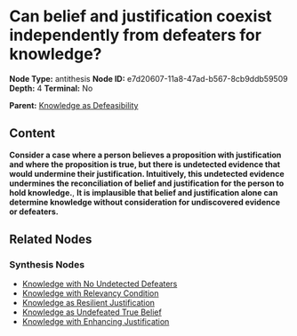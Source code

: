 # Can belief and justification coexist independently from defeaters for knowledge?

**Node Type:** antithesis
**Node ID:** e7d20607-11a8-47ad-b567-8cb9ddb59509
**Depth:** 4
**Terminal:** No

**Parent:** [Knowledge as Defeasibility](knowledge-as-defeasibility-synthesis-8fec49f4-3796-431b-8f52-f27400a645b7.md)

## Content

**Consider a case where a person believes a proposition with justification and where the proposition is true, but there is undetected evidence that would undermine their justification. Intuitively, this undetected evidence undermines the reconciliation of belief and justification for the person to hold knowledge.**, **It is implausible that belief and justification alone can determine knowledge without consideration for undiscovered evidence or defeaters.**

## Related Nodes

### Synthesis Nodes

- [Knowledge with No Undetected Defeaters](knowledge-with-no-undetected-defeaters-synthesis-1417447f-d9b9-4666-b59a-6f24c94492bb.md)
- [Knowledge with Relevancy Condition](knowledge-with-relevancy-condition-synthesis-f580e298-c2d5-47a1-996c-67c82a876928.md)
- [Knowledge as Resilient Justification](knowledge-as-resilient-justification-synthesis-4e86f60f-c392-4eda-b6a3-e58606be0ef1.md)
- [Knowledge as Undefeated True Belief](knowledge-as-undefeated-true-belief-synthesis-e57b7746-d0d6-4a55-ae75-6503d91e845a.md)
- [Knowledge with Enhancing Justification](knowledge-with-enhancing-justification-synthesis-2fdeb38a-7867-4b74-8c61-716b4546b882.md)
